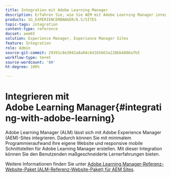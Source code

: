 ```yaml
---
title: Integration mit Adobe Learning Manager
description: Erfahren Sie, wie Sie AEM mit Adobe Learning Manager integrieren.
products: SG_EXPERIENCEMANAGER/6.5/SITES
topic-tags: integration
content-type: reference
docset: aem65
solution: Experience Manager, Experience Manager Sites
feature: Integration
role: Admin
source-git-commit: 29391c8e3042a8a04c64165663a228bb4886afb5
workflow-type: tm+mt
source-wordcount: '80'
ht-degree: 100%

---
```


# Integrieren mit Adobe Learning Manager{#integrating-with-adobe-learning}

Adobe Learning Manager (ALM) lässt sich mit Adobe Experience Manager (AEM)-Sites integrieren. Dadurch können Sie mit minimalem Programmieraufwand Ihre eigene Website und responsive mobile Schnittstellen für Adobe Learning Manager erstellen. Mit dieser Integration können Sie den Benutzenden maßgeschneiderte Lernerfahrungen bieten.

Weitere Informationen finden Sie unter [Adobe Learning Manager-Referenz-Website-Paket (ALM-Referenz-Website-Paket) für AEM Sites](https://helpx.adobe.com/de/learning-manager/adobe-learning-manager-integration-aem.html).
